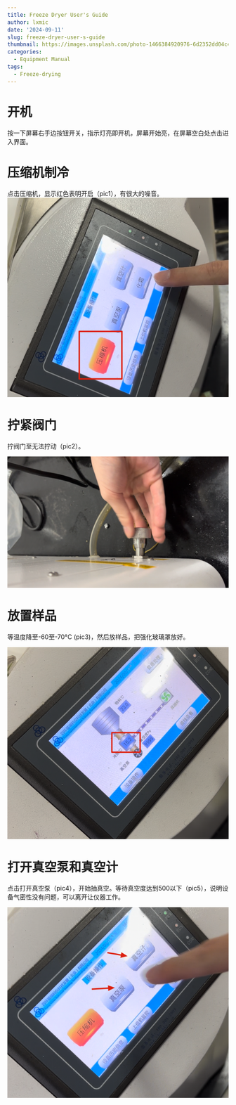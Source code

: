 ```yaml
---
title: Freeze Dryer User's Guide
author: lxmic
date: '2024-09-11'
slug: freeze-dryer-user-s-guide
thumbnail: https://images.unsplash.com/photo-1466384920976-6d2352dd04c4?ixid=M3w1MjkzMDh8MHwxfHNlYXJjaHwxfHxsYW5kfGVufDB8fHx8MTcyNjA0MzcxNXww&ixlib=rb-4.0.3
categories:
  - Equipment Manual
tags:
  - Freeze-drying
---
```

# 开机
按一下屏幕右手边按钮开关，指示灯亮即开机，屏幕开始亮，在屏幕空白处点击进入界面。
# 压缩机制冷
点击压缩机，显示红色表明开启（pic1），有很大的噪音。
![pic1](image-1.png)

# 拧紧阀门
拧阀门至无法拧动（pic2）。

![pic2](image.png)

# 放置样品
等温度降至-60至-70°C (pic3)，然后放样品，把强化玻璃罩放好。

![pic3](image-2.png)

# 打开真空泵和真空计
点击打开真空泵（pic4），开始抽真空。等待真空度达到500以下（pic5），说明设备气密性没有问题，可以离开让仪器工作。

![pic4](image-3.png)

